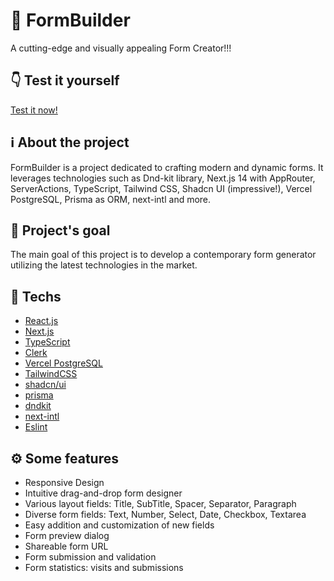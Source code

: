 # 📕 FormBuilder

A cutting-edge and visually appealing Form Creator!!!

## 👇 Test it yourself 

[Test it now!](https://form-builder-sepia.vercel.app/en)

## ℹ️ About the project

FormBuilder is a project dedicated to crafting modern and dynamic forms. It leverages technologies such as Dnd-kit library, Next.js 14 with AppRouter, ServerActions, TypeScript, Tailwind CSS, Shadcn UI (impressive!), Vercel PostgreSQL, Prisma as ORM, next-intl and more.


## 🎯 Project's goal

The main goal of this project is to develop a contemporary form generator utilizing the latest technologies in the market.

## 📝 Techs

- [React.js](https://pt-br.reactjs.org)
- [Next.js](https://nextjs.org)
- [TypeScript](https://www.typescriptlang.org/)
- [Clerk](https://clerk.com)
- [Vercel PostgreSQL](https://vercel.com)
- [TailwindCSS](https://tailwindcss.com)
- [shadcn/ui](https://ui.shadcn.com)
- [prisma](https://www.prisma.io)
- [dndkit](https://docs.dndkit.com)
- [next-intl](https://next-intl-docs.vercel.app)
- [Eslint](https://eslint.org/)

## ⚙️ Some features

- Responsive Design
- Intuitive drag-and-drop form designer
- Various layout fields: Title, SubTitle, Spacer, Separator, Paragraph
- Diverse form fields: Text, Number, Select, Date, Checkbox, Textarea
- Easy addition and customization of new fields
- Form preview dialog
- Shareable form URL
- Form submission and validation
- Form statistics: visits and submissions
